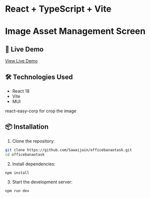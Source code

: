 # React + TypeScript + Vite

# Image Asset Management Screen

## 🚀 Live Demo

[View Live Demo](https://assestmanagmentscreen.netlify.app/)

## 🛠️ Technologies Used

- React 18
- Vite
- MUI

react-easy-corp  for crop the image

## 📦 Installation

1. Clone the repository:
```bash
git clone https://github.com/Sawaijain/officebanaotask.git
cd officebanaotask
```

2. Install dependencies:
```bash
npm install
```

3. Start the development server:
```bash
npm run dev
```



